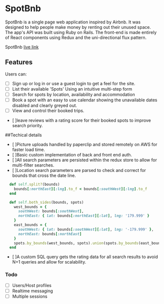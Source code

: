 # SpotBnb

SpotBnb is a single page web application inspired by Airbnb. It was designed to help people make money by renting out their unused space. The app's API was built using Ruby on Rails. The front-end is made entirely of React components using Redux and the uni-directional flux pattern.

SpotBnb [live link][heroku]

[heroku]: http://www.spotbnb.herokuapp.com

## Features
Users can:

- [ ] Sign up or log in  or use a guest login to get a feel for the site.
- [ ] List their available 'Spots' Using an intuitive multi-step form
- [ ] Search for spots by location, availability and accommodation
- [ ] Book a spot with an easy to use calendar showing the unavailable dates disabled and clearly greyed out.
- [ ] View and control their booked trips.
- [ ]leave reviews with a rating score for their booked spots to improve search priority.

##Techical details
- [ ]Picture uploads handled by paperclip and stored remotely on AWS for faster load time.
- [ ]Basic custom implementation of back and front end auth.
- [ ]All search parameters are persisted within the redux store to allow for multi-filter searches.
- [ ]Location search parameters are parsed to check and correct for bounds that cross the date line.
```ruby
  def self.split?(bounds)
    bounds[:northEast][:lng].to_f < bounds[:southWest][:lng].to_f
  end

  def self.both_sides(bounds, spots)
    west_bounds = {
      southWest: bounds[:southWest],
      northEast: { lat: bounds[:northEast][:lat], lng: '179.999' }
    }
    east_bounds = {
      southWest: { lat: bounds[:southWest][:lat], lng: '-179.999' },
      northEast: bounds[:northEast]
    }
    spots.by_bounds(west_bounds, spots).union(spots.by_bounds(east_bounds, spots))
  end
```
- [ ]A custom SQL query gets the rating data for all search results to avoid N+1 queries and allow for scalability.

### Todo
- [ ] Users/Host profiles
- [ ] Realtime messaging
- [ ] Multiple sessions
